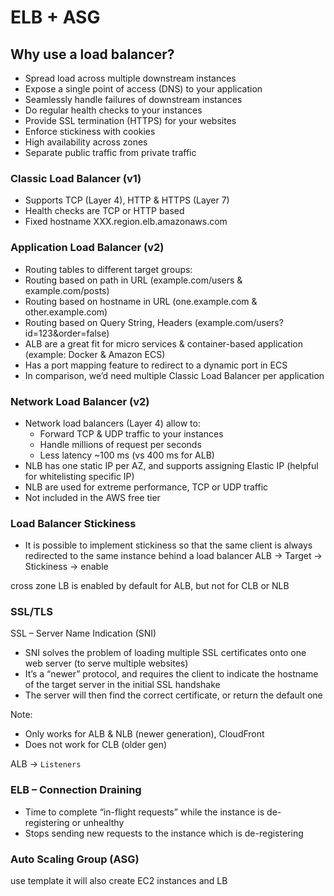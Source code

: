 ELB + ASG
==========

## Why use a load balancer? 
- Spread load across multiple downstream instances 
- Expose a single point of access (DNS) to your application 
- Seamlessly handle failures of downstream instances 
- Do regular health checks to your instances 
- Provide SSL termination (HTTPS) for your websites 
- Enforce stickiness with cookies 
- High availability across zones 
- Separate public traffic from private traffic

### Classic Load Balancer (v1)
- Supports TCP (Layer 4), HTTP & HTTPS (Layer 7)
- Health checks are TCP or HTTP based
- Fixed hostname XXX.region.elb.amazonaws.com


### Application Load Balancer (v2)
- Routing tables to different target groups:
- Routing based on path in URL (example.com/users & example.com/posts)
- Routing based on hostname in URL (one.example.com & other.example.com)
- Routing based on Query String, Headers
(example.com/users?id=123&order=false)
- ALB are a great fit for micro services & container-based application
(example: Docker & Amazon ECS)
- Has a port mapping feature to redirect to a dynamic port in ECS
- In comparison, we’d need multiple Classic Load Balancer per application


### Network Load Balancer (v2)
- Network load balancers (Layer 4) allow to:
    - Forward TCP & UDP traffic to your instances
    - Handle millions of request per seconds
    - Less latency ~100 ms (vs 400 ms for ALB)
- NLB has one static IP per AZ, and supports assigning Elastic IP
(helpful for whitelisting specific IP)
- NLB are used for extreme performance, TCP or UDP traffic
- Not included in the AWS free tier

### Load Balancer Stickiness
- It is possible to implement stickiness so that the same client is always redirected
to the same instance behind a load balancer
ALB -> Target -> Stickiness -> enable

cross zone LB is enabled by default for ALB, but not for CLB or NLB

### SSL/TLS
 SSL – Server Name Indication (SNI)
- SNI solves the problem of loading multiple SSL certificates onto one web server (to serve multiple websites)
- It’s a “newer” protocol, and requires the client to indicate the hostname of the target server in the initial SSL handshake
- The server will then find the correct certificate, or return the default one

Note:
- Only works for ALB & NLB (newer
generation), CloudFront
- Does not work for CLB (older gen)

ALB -> `Listeners`

### ELB – Connection Draining
- Time to complete “in-flight requests” while the instance is de-registering or unhealthy
- Stops sending new requests to the instance which is de-registering


### Auto Scaling Group (ASG)
use template
it will also create EC2 instances and LB

